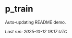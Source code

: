 # p_train

Auto-updating README demo.

<!--START_SECTION:status-->
_Last run: 2025-10-12 19:17 UTC_
<!--END_SECTION:status-->












































































































































































































































































































































































































































































































































































































































































































































































































































































































































































































































































































































































